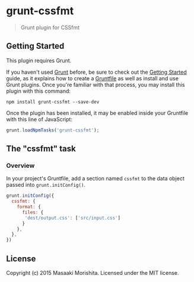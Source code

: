 # grunt-cssfmt

> Grunt plugin for CSSfmt

## Getting Started
This plugin requires Grunt.

If you haven't used [Grunt](http://gruntjs.com/) before, be sure to check out the [Getting Started](http://gruntjs.com/getting-started) guide, as it explains how to create a [Gruntfile](http://gruntjs.com/sample-gruntfile) as well as install and use Grunt plugins. Once you're familiar with that process, you may install this plugin with this command:

```shell
npm install grunt-cssfmt --save-dev
```

Once the plugin has been installed, it may be enabled inside your Gruntfile with this line of JavaScript:

```js
grunt.loadNpmTasks('grunt-cssfmt');
```

## The "cssfmt" task

### Overview
In your project's Gruntfile, add a section named `cssfmt` to the data object passed into `grunt.initConfig()`.

```js
grunt.initConfig({
  cssfmt: {
    format: {
      files: {
       'dest/output.css': ['src/input.css']
      }
    },
  },
})
```

## License
Copyright (c) 2015 Masaaki Morishita. Licensed under the MIT license.

